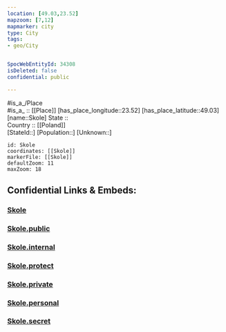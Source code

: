 ```yaml
---
location: [49.03,23.52] 
mapzoom: [7,12] 
mapmarker: city 
type: City
tags:
- geo/City


SpocWebEntityId: 34308
isDeleted: false
confidential: public

---
```

#is_a_/Place  
#is_a_ :: [[Place]] 
[has_place_longitude::23.52] 
[has_place_latitude::49.03] 
[name::Skole] 
State ::  
Country :: [[Poland]]  
[StateId::] 
[Population::] 
[Unknown::] 


```leaflet
id: Skole
coordinates: [[Skole]] 
markerFile: [[Skole]] 
defaultZoom: 11 
maxZoom: 18
```


## Confidential Links & Embeds: 

### [Skole](/_Standards/Earth/Continent/Europe/Europe~East/Ukraine/Regions~Ukraine/L'viv/City/Skole.md) 

### [Skole.public](/_public/Earth/Continent/Europe/Europe~East/Ukraine/Regions~Ukraine/L'viv/City/Skole.public.md) 

### [Skole.internal](/_internal/Earth/Continent/Europe/Europe~East/Ukraine/Regions~Ukraine/L'viv/City/Skole.internal.md) 

### [Skole.protect](/_protect/Earth/Continent/Europe/Europe~East/Ukraine/Regions~Ukraine/L'viv/City/Skole.protect.md) 

### [Skole.private](/_private/Earth/Continent/Europe/Europe~East/Ukraine/Regions~Ukraine/L'viv/City/Skole.private.md) 

### [Skole.personal](/_personal/Earth/Continent/Europe/Europe~East/Ukraine/Regions~Ukraine/L'viv/City/Skole.personal.md) 

### [Skole.secret](/_secret/Earth/Continent/Europe/Europe~East/Ukraine/Regions~Ukraine/L'viv/City/Skole.secret.md)

